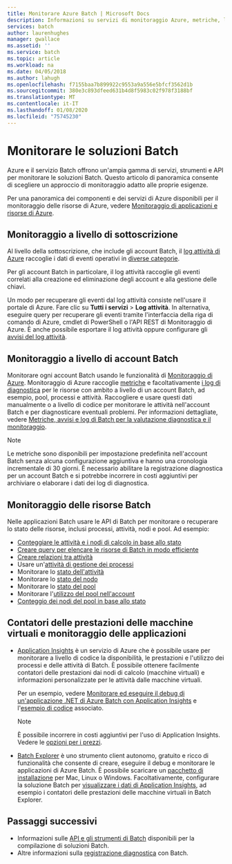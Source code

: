 ```yaml
---
title: Monitorare Azure Batch | Microsoft Docs
description: Informazioni su servizi di monitoraggio Azure, metriche, log di diagnostica e altre funzionalità di monitoraggio per Azure Batch.
services: batch
author: laurenhughes
manager: gwallace
ms.assetid: ''
ms.service: batch
ms.topic: article
ms.workload: na
ms.date: 04/05/2018
ms.author: lahugh
ms.openlocfilehash: f7155baa7b899922c9553a9a556e5bfcf3562d1b
ms.sourcegitcommit: 380e3c893dfeed631b4d8f5983c02f978f3188bf
ms.translationtype: MT
ms.contentlocale: it-IT
ms.lasthandoff: 01/08/2020
ms.locfileid: "75745230"
---
```

# <a name="monitor-batch-solutions"></a>Monitorare le soluzioni Batch

Azure e il servizio Batch offrono un'ampia gamma di servizi, strumenti e API per monitorare le soluzioni Batch. Questo articolo di panoramica consente di scegliere un approccio di monitoraggio adatto alle proprie esigenze.

Per una panoramica dei componenti e dei servizi di Azure disponibili per il monitoraggio delle risorse di Azure, vedere [Monitoraggio di applicazioni e risorse di Azure](../monitoring-and-diagnostics/monitoring-overview.md).

## <a name="subscription-level-monitoring"></a>Monitoraggio a livello di sottoscrizione

Al livello della sottoscrizione, che include gli account Batch, il [log attività di Azure](../azure-monitor/platform/platform-logs-overview.md) raccoglie i dati di eventi operativi in [diverse categorie](../azure-monitor/platform/activity-log-view.md#categories-in-the-activity-log).

Per gli account Batch in particolare, il log attività raccoglie gli eventi correlati alla creazione ed eliminazione degli account e alla gestione delle chiavi.

Un modo per recuperare gli eventi dal log attività consiste nell'usare il portale di Azure. Fare clic su **Tutti i servizi** > **Log attività**. In alternativa, eseguire query per recuperare gli eventi tramite l'interfaccia della riga di comando di Azure, cmdlet di PowerShell o l'API REST di Monitoraggio di Azure. È anche possibile esportare il log attività oppure configurare gli [avvisi del log attività](../monitoring-and-diagnostics/monitoring-activity-log-alerts-new-experience.md).

## <a name="batch-account-level-monitoring"></a>Monitoraggio a livello di account Batch

Monitorare ogni account Batch usando le funzionalità di [Monitoraggio di Azure](../azure-monitor/overview.md). Monitoraggio di Azure raccoglie [metriche](../azure-monitor/platform/data-platform-metrics.md) e facoltativamente [i log di diagnostica](../azure-monitor/platform/platform-logs-overview.md) per le risorse con ambito a livello di un account Batch, ad esempio, pool, processi e attività. Raccogliere e usare questi dati manualmente o a livello di codice per monitorare le attività nell'account Batch e per diagnosticare eventuali problemi. Per informazioni dettagliate, vedere [Metriche, avvisi e log di Batch per la valutazione diagnostica e il monitoraggio](batch-diagnostics.md).
 
> [!NOTE]
> Le metriche sono disponibili per impostazione predefinita nell'account Batch senza alcuna configurazione aggiuntiva e hanno una cronologia incrementale di 30 giorni. È necessario abilitare la registrazione diagnostica per un account Batch e si potrebbe incorrere in costi aggiuntivi per archiviare o elaborare i dati dei log di diagnostica. 

## <a name="batch-resource-monitoring"></a>Monitoraggio delle risorse Batch

Nelle applicazioni Batch usare le API di Batch per monitorare o recuperare lo stato delle risorse, inclusi processi, attività, nodi e pool. Ad esempio:

* [Conteggiare le attività e i nodi di calcolo in base allo stato](batch-get-resource-counts.md)
* [Creare query per elencare le risorse di Batch in modo efficiente](batch-efficient-list-queries.md)
* [Creare relazioni tra attività](batch-task-dependencies.md)
* Usare un'[attività di gestione dei processi](/rest/api/batchservice/job/add#jobmanagertask)
* Monitorare lo [stato dell'attività](/rest/api/batchservice/task/list#taskstate)
* Monitorare lo [stato del nodo](/rest/api/batchservice/computenode/list#computenodestate)
* Monitorare lo [stato del pool](/rest/api/batchservice/pool/get#poolstate)
* Monitorare l'[utilizzo del pool nell'account](/rest/api/batchservice/pool/listusagemetrics)
* [Conteggio dei nodi del pool in base allo stato](/rest/api/batchservice/account/listpoolnodecounts)

## <a name="vm-performance-counters-and-application-monitoring"></a>Contatori delle prestazioni delle macchine virtuali e monitoraggio delle applicazioni

* [Application Insights](../azure-monitor/app/app-insights-overview.md) è un servizio di Azure che è possibile usare per monitorare a livello di codice la disponibilità, le prestazioni e l'utilizzo dei processi e delle attività di Batch. È possibile ottenere facilmente contatori delle prestazioni dai nodi di calcolo (macchine virtuali) e informazioni personalizzate per le attività dalle macchine virtuali. 

  Per un esempio, vedere [Monitorare ed eseguire il debug di un'applicazione .NET di Azure Batch con Application Insights](monitor-application-insights.md) e l'[esempio di codice](https://github.com/Azure/azure-batch-samples/tree/master/CSharp/ArticleProjects/ApplicationInsights) associato.

  > [!NOTE]
  > È possibile incorrere in costi aggiuntivi per l'uso di Application Insights. Vedere le [opzioni per i prezzi](https://azure.microsoft.com/pricing/details/application-insights/). 
  >

* [Batch Explorer](https://github.com/Azure/BatchExplorer) è uno strumento client autonomo, gratuito e ricco di funzionalità che consente di creare, eseguire il debug e monitorare le applicazioni di Azure Batch. È possibile scaricare un [pacchetto di installazione](https://azure.github.io/BatchExplorer/) per Mac, Linux o Windows. Facoltativamente, configurare la soluzione Batch per [visualizzare i dati di Application Insights](https://github.com/Azure/batch-insights), ad esempio i contatori delle prestazioni delle macchine virtuali in Batch Explorer.


## <a name="next-steps"></a>Passaggi successivi

* Informazioni sulle [API e gli strumenti di Batch](batch-apis-tools.md) disponibili per la compilazione di soluzioni Batch.
* Altre informazioni sulla [registrazione diagnostica](batch-diagnostics.md) con Batch.